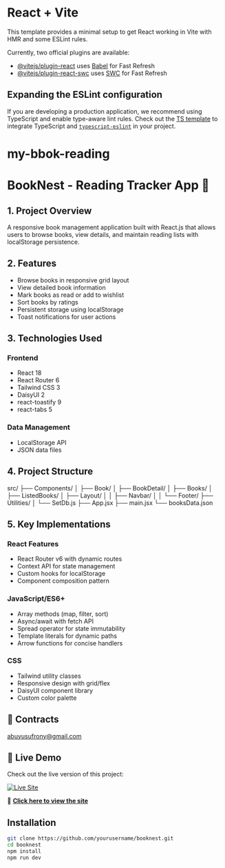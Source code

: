 # React + Vite

This template provides a minimal setup to get React working in Vite with HMR and some ESLint rules.

Currently, two official plugins are available:

- [@vitejs/plugin-react](https://github.com/vitejs/vite-plugin-react/blob/main/packages/plugin-react/README.md) uses [Babel](https://babeljs.io/) for Fast Refresh
- [@vitejs/plugin-react-swc](https://github.com/vitejs/vite-plugin-react-swc) uses [SWC](https://swc.rs/) for Fast Refresh

## Expanding the ESLint configuration

If you are developing a production application, we recommend using TypeScript and enable type-aware lint rules. Check out the [TS template](https://github.com/vitejs/vite/tree/main/packages/create-vite/template-react-ts) to integrate TypeScript and [`typescript-eslint`](https://typescript-eslint.io) in your project.
# my-bbok-reading


# BookNest - Reading Tracker App 📖

## 1. Project Overview
A responsive book management application built with React.js that allows users to browse books, view details, and maintain reading lists with localStorage persistence.

## 2. Features
- Browse books in responsive grid layout
- View detailed book information
- Mark books as read or add to wishlist
- Sort books by ratings
- Persistent storage using localStorage
- Toast notifications for user actions

## 3. Technologies Used
### Frontend
- React 18
- React Router 6
- Tailwind CSS 3
- DaisyUI 2
- react-toastify 9
- react-tabs 5

### Data Management
- LocalStorage API
- JSON data files

## 4. Project Structure
src/
├── Components/
│ ├── Book/
│ ├── BookDetail/
│ ├── Books/
│ ├── ListedBooks/
│ ├── Layout/
│ │ ├── Navbar/
│ │ └── Footer/
├── Utilities/
│ └── SetDb.js
├── App.jsx
├── main.jsx
└── booksData.json


## 5. Key Implementations
### React Features
- React Router v6 with dynamic routes
- Context API for state management
- Custom hooks for localStorage
- Component composition pattern

### JavaScript/ES6+
- Array methods (map, filter, sort)
- Async/await with fetch API
- Spread operator for state immutability
- Template literals for dynamic paths
- Arrow functions for concise handlers

### CSS
- Tailwind utility classes
- Responsive design with grid/flex
- DaisyUI component library
- Custom color palette


## 📜 Contracts
abuyusufrony@gmail.com

## 🚀 Live Demo  

Check out the live version of this project:  

[![Live Site](https://img.shields.io/badge/Live%20Demo-Netlify-blue?style=for-the-badge)](https://unrivaled-lamington-dafe4d.netlify.app)

🔗 **[Click here to view the site](https://unrivaled-lamington-dafe4d.netlify.app)**  


## Installation
```bash
git clone https://github.com/yourusername/booknest.git
cd booknest
npm install
npm run dev

